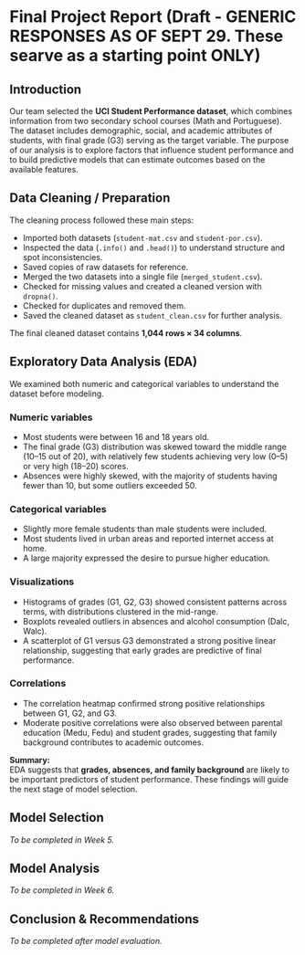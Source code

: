 # Final Project Report (Draft - GENERIC RESPONSES AS OF SEPT 29. These searve as a starting point ONLY)

## Introduction
Our team selected the **UCI Student Performance dataset**, which combines information from two secondary school courses (Math and Portuguese). The dataset includes demographic, social, and academic attributes of students, with final grade (G3) serving as the target variable. The purpose of our analysis is to explore factors that influence student performance and to build predictive models that can estimate outcomes based on the available features.

## Data Cleaning / Preparation
The cleaning process followed these main steps:
- Imported both datasets (`student-mat.csv` and `student-por.csv`).
- Inspected the data (`.info()` and `.head()`) to understand structure and spot inconsistencies.
- Saved copies of raw datasets for reference.
- Merged the two datasets into a single file (`merged_student.csv`).
- Checked for missing values and created a cleaned version with `dropna()`.
- Checked for duplicates and removed them.
- Saved the cleaned dataset as `student_clean.csv` for further analysis.

The final cleaned dataset contains **1,044 rows × 34 columns**.

## Exploratory Data Analysis (EDA)
We examined both numeric and categorical variables to understand the dataset before modeling.

### Numeric variables
- Most students were between 16 and 18 years old.  
- The final grade (G3) distribution was skewed toward the middle range (10–15 out of 20), with relatively few students achieving very low (0–5) or very high (18–20) scores.  
- Absences were highly skewed, with the majority of students having fewer than 10, but some outliers exceeded 50.  

### Categorical variables
- Slightly more female students than male students were included.  
- Most students lived in urban areas and reported internet access at home.  
- A large majority expressed the desire to pursue higher education.  

### Visualizations
- Histograms of grades (G1, G2, G3) showed consistent patterns across terms, with distributions clustered in the mid-range.  
- Boxplots revealed outliers in absences and alcohol consumption (Dalc, Walc).  
- A scatterplot of G1 versus G3 demonstrated a strong positive linear relationship, suggesting that early grades are predictive of final performance.  

### Correlations
- The correlation heatmap confirmed strong positive relationships between G1, G2, and G3.  
- Moderate positive correlations were also observed between parental education (Medu, Fedu) and student grades, suggesting that family background contributes to academic outcomes.  

**Summary:**  
EDA suggests that **grades, absences, and family background** are likely to be important predictors of student performance. These findings will guide the next stage of model selection.

## Model Selection
*To be completed in Week 5.*

## Model Analysis
*To be completed in Week 6.*

## Conclusion & Recommendations
*To be completed after model evaluation.*